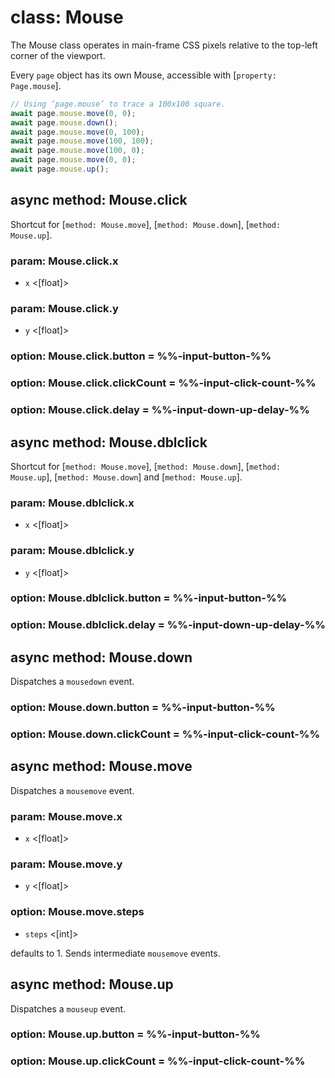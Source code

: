 # class: Mouse

The Mouse class operates in main-frame CSS pixels relative to the top-left corner of the viewport.

Every `page` object has its own Mouse, accessible with [`property: Page.mouse`].

```js
// Using ‘page.mouse’ to trace a 100x100 square.
await page.mouse.move(0, 0);
await page.mouse.down();
await page.mouse.move(0, 100);
await page.mouse.move(100, 100);
await page.mouse.move(100, 0);
await page.mouse.move(0, 0);
await page.mouse.up();
```

## async method: Mouse.click

Shortcut for [`method: Mouse.move`], [`method: Mouse.down`], [`method: Mouse.up`].

### param: Mouse.click.x
- `x` <[float]>

### param: Mouse.click.y
- `y` <[float]>

### option: Mouse.click.button = %%-input-button-%%

### option: Mouse.click.clickCount = %%-input-click-count-%%

### option: Mouse.click.delay = %%-input-down-up-delay-%%

## async method: Mouse.dblclick

Shortcut for [`method: Mouse.move`], [`method: Mouse.down`], [`method: Mouse.up`], [`method: Mouse.down`] and
[`method: Mouse.up`].

### param: Mouse.dblclick.x
- `x` <[float]>

### param: Mouse.dblclick.y
- `y` <[float]>

### option: Mouse.dblclick.button = %%-input-button-%%

### option: Mouse.dblclick.delay = %%-input-down-up-delay-%%

## async method: Mouse.down

Dispatches a `mousedown` event.

### option: Mouse.down.button = %%-input-button-%%

### option: Mouse.down.clickCount = %%-input-click-count-%%

## async method: Mouse.move

Dispatches a `mousemove` event.

### param: Mouse.move.x
- `x` <[float]>

### param: Mouse.move.y
- `y` <[float]>

### option: Mouse.move.steps
- `steps` <[int]>

defaults to 1. Sends intermediate `mousemove` events.

## async method: Mouse.up

Dispatches a `mouseup` event.

### option: Mouse.up.button = %%-input-button-%%

### option: Mouse.up.clickCount = %%-input-click-count-%%
